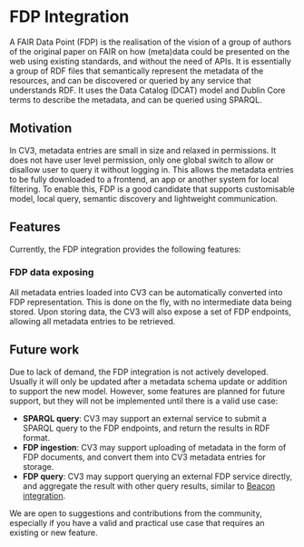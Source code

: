 # FDP Integration

A FAIR Data Point (FDP) is the realisation of the vision of a group of authors of the original paper on FAIR on how (meta)data could be presented on the web using existing standards, and without the need of APIs. It is essentially a group of RDF files that semantically represent the metadata of the resources, and can be discovered or queried by any service that understands RDF. It uses the Data Catalog (DCAT) model and Dublin Core terms to describe the metadata, and can be queried using SPARQL.

## Motivation

In CV3, metadata entries are small in size and relaxed in permissions. It does not have user level permission, only one global switch to allow or disallow user to query it without logging in. This allows the metadata entries to be fully downloaded to a frontend, an app or another system for local filtering. To enable this, FDP is a good candidate that supports customisable model, local query, semantic discovery and lightweight communication.

## Features

Currently, the FDP integration provides the following features:

### FDP data exposing

All metadata entries loaded into CV3 can be automatically converted into FDP representation. This is done on the fly, with no intermediate data being stored. Upon storing data, the CV3 will also expose a set of FDP endpoints, allowing all metadata entries to be retrieved.

## Future work

Due to lack of demand, the FDP integration is not actively developed. Usually it will only be updated after a metadata schema update or addition to support the new model. However, some features are planned for future support, but they will not be implemented until there is a valid use case:

- **SPARQL query**: CV3 may support an external service to submit a SPARQL query to the FDP endpoints, and return the results in RDF format.
- **FDP ingestion**: CV3 may support uploading of metadata in the form of FDP documents, and convert them into CV3 metadata entries for storage.
- **FDP query**: CV3 may support querying an external FDP service directly, and aggregate the result with other query results, similar to [Beacon integration](beacon-integration.md).

We are open to suggestions and contributions from the community, especially if you have a valid and practical use case that requires an existing or new feature.
